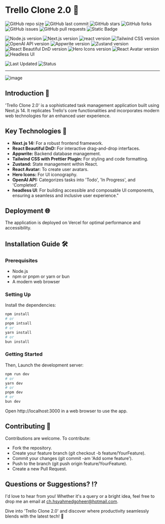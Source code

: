 # Trello Clone 2.0 🚀

![GitHub repo size](https://img.shields.io/github/repo-size/Hasnat-Ahmed-Goheer/Trello-clone-app)
![GitHub last commit](https://img.shields.io/github/last-commit/Hasnat-Ahmed-Goheer/Trello-clone-app?color=blue)
![GitHub stars](https://img.shields.io/github/stars/Hasnat-Ahmed-Goheer/Trello-clone-app)
![GitHub forks](https://img.shields.io/github/forks/Hasnat-Ahmed-Goheer/Trello-clone-app)
![GitHub issues](https://img.shields.io/github/issues/Hasnat-Ahmed-Goheer/Trello-clone-app)
![GitHub pull requests](https://img.shields.io/github/issues-pr/Hasnat-Ahmed-Goheer/Trello-clone-app)
![Static Badge](https://img.shields.io/badge/%20build-passing-brightgreen)

![Node.js version](https://img.shields.io/badge/Node.js-v20.0.0-green)
![Next.js version](https://img.shields.io/badge/Next.js-v14.0.1-blue)
![react version](https://img.shields.io/badge/react-v18-brown)
![Tailwind CSS version](https://img.shields.io/badge/Tailwind%20CSS-v3.3.6-blueviolet)
![OpenAI API version](https://img.shields.io/badge/OpenAI%20API-v4.20.0-blue)
![Appwrite version](https://img.shields.io/badge/Appwrite-v13.0.0-orange)
![Zustand version](https://img.shields.io/badge/Zustand-v4.4.6-yellowgreen)
![React Beautiful DnD version](https://img.shields.io/badge/React%20Beautiful%20DnD-v13.1.1-blue)
![Hero Icons version](https://img.shields.io/badge/Hero%20Icons-v2.0.18-lightgrey)
![React Avatar version](https://img.shields.io/badge/React%20Avatar-v5.0.3-success)
![Headless UI](https://img.shields.io/badge/headless_UI-v1.7.17-pink)

![Last Updated](https://img.shields.io/github/last-commit/Hasnat-Ahmed-Goheer/Trello-clone-app?label=Last%20Updated&color=yellow)
![Status](https://img.shields.io/badge/Status-Completed-brightgreen)

---
![image](https://github.com/Hasnat-Ahmed-Goheer/Trello-clone-app/assets/126459187/99b1bacb-9c30-4ce3-b4ea-dc3266e31f00)

## Introduction 📌

'Trello Clone 2.0' is a sophisticated task management application built using Next.js 14. It replicates Trello's core functionalities and incorporates modern web technologies for an enhanced user experience.

## Key Technologies 🔧

- **Next.js 14:** For a robust frontend framework.
- **React Beautiful DnD:** For interactive drag-and-drop interfaces.
- **Appwrite:** Backend database management.
- **Tailwind CSS with Prettier Plugin:** For styling and code formatting.
- **Zustand:** State management within React.
- **React Avatar:** To create user avatars.
- **Hero Icons:** For UI iconography.
- **OpenAI API:** Categorizes tasks into 'Todo', 'In Progress', and 'Completed'.
- **headless UI**: For building accessible and composable UI components, ensuring a seamless and inclusive user experience."

## Deployment 🌐

The application is deployed on Vercel for optimal performance and accessibility.

## Installation Guide 🛠️

### Prerequisites

- Node.js
- npm or pnpm or yarn or bun
- A modern web browser

### Setting Up

Install the dependencies:

```bash
npm install
# or
pnpm intsall
# or
yarn install
# or
bun install
```

### Getting Started

Then, Launch the development server:

```bash
npm run dev
# or
yarn dev
# or
pnpm dev
# or
bun dev
```

Open http://localhost:3000 in a web browser to use the app.

## Contributing 🤝

Contributions are welcome. To contribute:

- Fork the repository.
- Create your feature branch (git checkout -b feature/YourFeature).
- Commit your changes (git commit -am 'Add some feature').
- Push to the branch (git push origin feature/YourFeature).
- Create a new Pull Request.

## Questions or Suggestions? ⁉️

I'd love to hear from you! Whether it's a query or a bright idea, feel free to drop me an email at [ch.hsyahmedgoheer@hotmail.com](mailto:ch.hsyahmedgoheer@hotmail.com).

Dive into 'Trello Clone 2.0' and discover where productivity seamlessly blends with the latest tech! 🚀

<!---
GitHub Repository: [https://github.com/Hasnat-Ahmed-Goheer/Trello-clone-app](https://github.com/Hasnat-Ahmed-Goheer/Trello-clone-app)
--->
